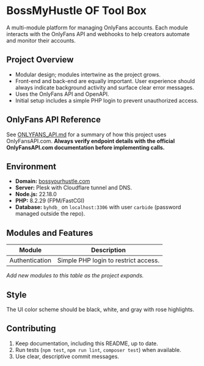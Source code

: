 # BossMyHustle OF Tool Box

A multi-module platform for managing OnlyFans accounts. Each module interacts
with the OnlyFans API and webhooks to help creators automate and monitor their
accounts.

## Project Overview
- Modular design; modules intertwine as the project grows.
- Front-end and back-end are equally important. User experience should always
  indicate background activity and surface clear error messages.
- Uses the OnlyFans API and OpenAPI.
- Initial setup includes a simple PHP login to prevent unauthorized access.

## OnlyFans API Reference
See [ONLYFANS_API.md](ONLYFANS_API.md) for a summary of how this project uses
OnlyFansAPI.com. **Always verify endpoint details with the official
OnlyFansAPI.com documentation before implementing calls.**

## Environment
- **Domain:** [bossyourhustle.com](http://bossyourhustle.com)
- **Server:** Plesk with Cloudflare tunnel and DNS.
- **Node.js:** 22.18.0
- **PHP:** 8.2.29 (FPM/FastCGI)
- **Database:** `byhdb_` on `localhost:3306` with user `carbide` (password
  managed outside the repo).

## Modules and Features
| Module | Description |
| ------ | ----------- |
| Authentication | Simple PHP login to restrict access. |

_Add new modules to this table as the project expands._

## Style
The UI color scheme should be black, white, and gray with rose highlights.

## Contributing
1. Keep documentation, including this README, up to date.
2. Run tests (`npm test`, `npm run lint`, `composer test`) when available.
3. Use clear, descriptive commit messages.
